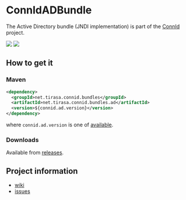 ConnIdADBundle
==============

The Active Directory bundle (JNDI implementation) is part of the [ConnId](http://connid.tirasa.net) project.

<a href="https://travis-ci.org/Tirasa/ConnIdADBundle"><img src="https://api.travis-ci.org/Tirasa/ConnIdADBundle.png"/></a> 
<a href="https://maven-badges.herokuapp.com/maven-central/net.tirasa.connid.bundles/net.tirasa.connid.bundles.ad">
  <img src="https://maven-badges.herokuapp.com/maven-central/net.tirasa.connid.bundles/net.tirasa.connid.bundles.ad/badge.svg"/>
</a>

## How to get it

### Maven

```XML
<dependency>
  <groupId>net.tirasa.connid.bundles</groupId>
  <artifactId>net.tirasa.connid.bundles.ad</artifactId>
  <version>${connid.ad.version}</version>
</dependency>
```

where `connid.ad.version` is one of [available](http://repo1.maven.org/maven2/net/tirasa/connid/bundles/net.tirasa.connid.bundles.ad/).

### Downloads

Available from [releases](https://github.com/Tirasa/ConnIdADBundle/releases).

## Project information

 * [wiki](https://connid.atlassian.net/wiki/pages/viewpage.action?pageId=360482)
 * [issues](https://connid.atlassian.net/browse/AD)
